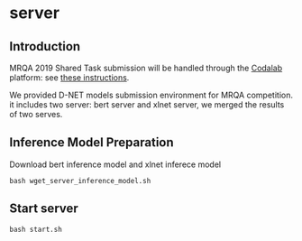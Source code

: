 # server

## Introduction 
MRQA 2019 Shared Task submission will be handled through the [Codalab](https://worksheets.codalab.org/) platform: see [these instructions](https://worksheets.codalab.org/worksheets/0x926e37ac8b4941f793bf9b9758cc01be/).

We provided D-NET models submission environment for MRQA competition. it includes two server: bert server and xlnet server, we merged the results of two serves.

## Inference Model Preparation 
Download bert inference model and xlnet inferece model
```
bash wget_server_inference_model.sh
```

## Start server
```
bash start.sh
```
